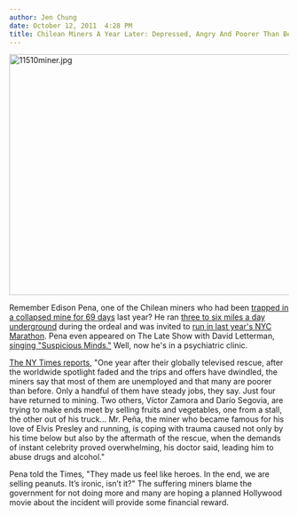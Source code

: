 ```yaml
---
author: Jen Chung
date: October 12, 2011  4:28 PM
title: Chilean Miners A Year Later: Depressed, Angry And Poorer Than Before
---
```


<p><span class="mt-enclosure mt-enclosure-image" style="display: inline;"> <img alt="11510miner.jpg" src="https://web.archive.org/web/20111018081736im_/http://gothamist.com/attachments/byakas/11510miner.jpg" width="640" height="434" class="image-none"> </span></p>

<p>Remember Edison Pena, one of the Chilean miners who had been <a href="https://web.archive.org/web/20111018081736/http://gothamist.com/2010/10/13/24_chilean_miners_rescued_so_far_se.php">trapped in a collapsed mine for 69 days</a> last year?  He ran <a href="https://web.archive.org/web/20111018081736/http://gothamist.com/2010/11/04/chilean_miner_the_runner_arrives_in.php#photo-1">three to six miles a day underground</a> during the ordeal and was invited to <a href="https://web.archive.org/web/20111018081736/http://gothamist.com/2010/11/08/miner_says_he_ran_faster_in_mine_fi.php#photo-4">run in last year&apos;s NYC Marathon</a>.  Pena even appeared on The Late Show with David Letterman, <a href="https://web.archive.org/web/20111018081736/http://gothamist.com/2010/11/05/video_chilean_miner_sings_suspiciou.php">singing &quot;Suspicious Minds.&quot;</a>  Well, now he&apos;s in a psychiatric clinic.</p>

<p><a href="https://web.archive.org/web/20111018081736/http://www.nytimes.com/2011/10/12/world/americas/chiles-rescued-miners-face-major-struggles-a-year-later.html?_r=1&amp;partner=rss&amp;emc=rss&amp;pagewanted=all">The NY Times reports</a>, &quot;One year after their globally televised rescue, after the worldwide spotlight faded and the trips and offers have dwindled, the miners say that most of them are unemployed and that many are poorer than before. Only a handful of them have steady jobs, they say. Just four have returned to mining. Two others, V&#xED;ctor Zamora and Dar&#xED;o Segovia, are trying to make ends meet by selling fruits and vegetables, one from a stall, the other out of his truck... Mr. Pe&#xF1;a, the miner who became famous for his love of Elvis Presley and running, is coping with trauma caused not only by his time below but also by the aftermath of the rescue, when the demands of instant celebrity proved overwhelming, his doctor said, leading him to abuse drugs and alcohol.&quot;</p>

<p>Pena told the Times, &quot;They made us feel like heroes. In the end, we are selling peanuts. It&#x2019;s ironic, isn&#x2019;t it?&quot;  The suffering miners blame the government for not doing more and many are hoping a planned Hollywood movie about the incident will provide some financial reward.</p>